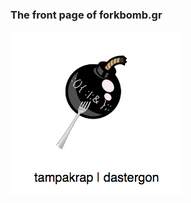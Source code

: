 ### The front page of forkbomb.gr

![forkbomb-front-page]( forkbomb-front.png "Forkbomb Front Page")

